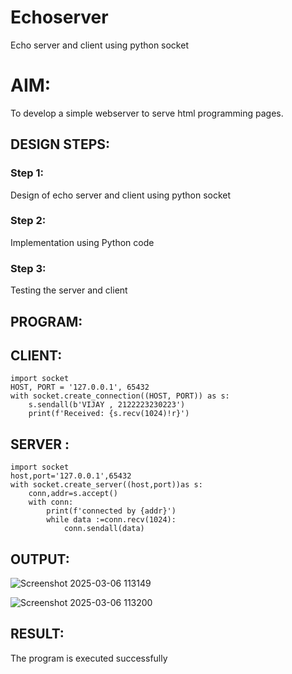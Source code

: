 # Echoserver
Echo server and client using python socket

# AIM:

To develop a simple webserver to serve html programming pages.

## DESIGN STEPS:

### Step 1:

Design of echo server and client using python socket

### Step 2:

Implementation using Python code

### Step 3:

Testing the server and client 

## PROGRAM:
## CLIENT:
```
import socket
HOST, PORT = '127.0.0.1', 65432
with socket.create_connection((HOST, PORT)) as s:
    s.sendall(b'VIJAY , 2122223230223')
    print(f'Received: {s.recv(1024)!r}')
 ```
## SERVER :
```
import socket
host,port='127.0.0.1',65432
with socket.create_server((host,port))as s:
    conn,addr=s.accept()
    with conn:
        print(f'connected by {addr}')
        while data :=conn.recv(1024):
            conn.sendall(data)
```


## OUTPUT:
![Screenshot 2025-03-06 113149](https://github.com/user-attachments/assets/dfbf27da-dd0c-4e15-9a51-68ca9cea03f4)

![Screenshot 2025-03-06 113200](https://github.com/user-attachments/assets/74d19c5f-15d7-4b45-9593-26414971f2aa)


## RESULT:
The program is executed successfully
